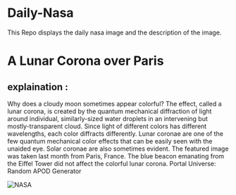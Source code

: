 # Daily-Nasa

This Repo displays the daily nasa image and the description of the image.

<!--NASA-->
# A Lunar Corona over Paris
## explaination :

Why does a cloudy moon sometimes appear colorful? The effect, called a lunar corona, is created by the quantum mechanical diffraction of light around individual, similarly-sized water droplets in an intervening but mostly-transparent cloud. Since light of different colors has different wavelengths, each color diffracts differently. Lunar coronae are one of the few  quantum mechanical color effects that can be easily seen with the unaided eye.  Solar coronae are also sometimes evident. The featured image was taken last month from Paris, France.  The blue beacon emanating from the Eiffel Tower did not affect the colorful lunar corona.   Portal Universe: Random APOD Generator

![NASA](https://apod.nasa.gov/apod/image/2405/EiffelCorona_Binotto_960.jpg)
<!--/NASA-->